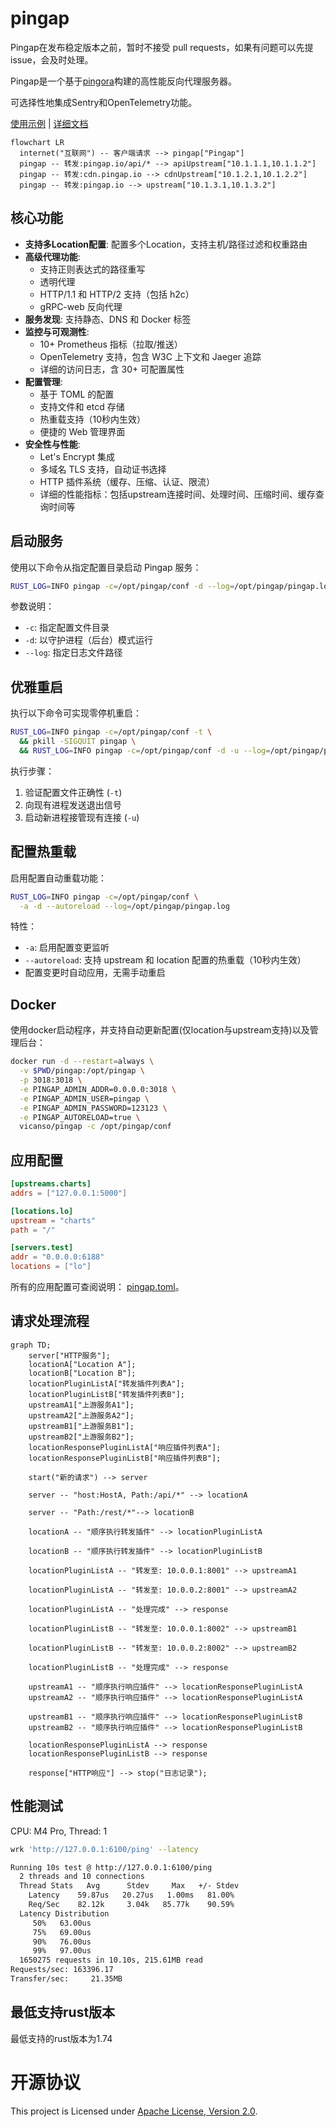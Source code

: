 # pingap

Pingap在发布稳定版本之前，暂时不接受 pull requests，如果有问题可以先提issue，会及时处理。

Pingap是一个基于[pingora](https://github.com/cloudflare/pingora)构建的高性能反向代理服务器。

可选择性地集成Sentry和OpenTelemetry功能。

[使用示例](./examples/README.md) | [详细文档](http://pingap.io/pingap-zh/)


```mermaid
flowchart LR
  internet("互联网") -- 客户端请求 --> pingap["Pingap"]
  pingap -- 转发:pingap.io/api/* --> apiUpstream["10.1.1.1,10.1.1.2"]
  pingap -- 转发:cdn.pingap.io --> cdnUpstream["10.1.2.1,10.1.2.2"]
  pingap -- 转发:pingap.io --> upstream["10.1.3.1,10.1.3.2"]
```

## 核心功能

- **支持多Location配置**: 配置多个Location，支持主机/路径过滤和权重路由
- **高级代理功能**:
  - 支持正则表达式的路径重写
  - 透明代理
  - HTTP/1.1 和 HTTP/2 支持（包括 h2c）
  - gRPC-web 反向代理
- **服务发现**: 支持静态、DNS 和 Docker 标签
- **监控与可观测性**:
  - 10+ Prometheus 指标（拉取/推送）
  - OpenTelemetry 支持，包含 W3C 上下文和 Jaeger 追踪
  - 详细的访问日志，含 30+ 可配置属性
- **配置管理**:
  - 基于 TOML 的配置
  - 支持文件和 etcd 存储
  - 热重载支持（10秒内生效）
  - 便捷的 Web 管理界面
- **安全性与性能**:
  - Let's Encrypt 集成
  - 多域名 TLS 支持，自动证书选择
  - HTTP 插件系统（缓存、压缩、认证、限流）
  - 详细的性能指标：包括upstream连接时间、处理时间、压缩时间、缓存查询时间等

## 启动服务

使用以下命令从指定配置目录启动 Pingap 服务：

```bash
RUST_LOG=INFO pingap -c=/opt/pingap/conf -d --log=/opt/pingap/pingap.log
```

参数说明：
- `-c`: 指定配置文件目录
- `-d`: 以守护进程（后台）模式运行
- `--log`: 指定日志文件路径

## 优雅重启

执行以下命令可实现零停机重启：

```bash
RUST_LOG=INFO pingap -c=/opt/pingap/conf -t \
  && pkill -SIGQUIT pingap \
  && RUST_LOG=INFO pingap -c=/opt/pingap/conf -d -u --log=/opt/pingap/pingap.log
```

执行步骤：
1. 验证配置文件正确性 (`-t`)
2. 向现有进程发送退出信号
3. 启动新进程接管现有连接 (`-u`)

## 配置热重载

启用配置自动重载功能：

```bash
RUST_LOG=INFO pingap -c=/opt/pingap/conf \
  -a -d --autoreload --log=/opt/pingap/pingap.log
```

特性：
- `-a`: 启用配置变更监听
- `--autoreload`: 支持 upstream 和 location 配置的热重载（10秒内生效）
- 配置变更时自动应用，无需手动重启


## Docker

使用docker启动程序，并支持自动更新配置(仅location与upstream支持)以及管理后台：


```bash
docker run -d --restart=always \
  -v $PWD/pingap:/opt/pingap \
  -p 3018:3018 \
  -e PINGAP_ADMIN_ADDR=0.0.0.0:3018 \
  -e PINGAP_ADMIN_USER=pingap \
  -e PINGAP_ADMIN_PASSWORD=123123 \
  -e PINGAP_AUTORELOAD=true \
  vicanso/pingap -c /opt/pingap/conf
```


## 应用配置

```toml
[upstreams.charts]
addrs = ["127.0.0.1:5000"]

[locations.lo]
upstream = "charts"
path = "/"

[servers.test]
addr = "0.0.0.0:6188"
locations = ["lo"]
```

所有的应用配置可查阅说明： [pingap.toml](./conf/pingap.toml)。

## 请求处理流程

```mermaid
graph TD;
    server["HTTP服务"];
    locationA["Location A"];
    locationB["Location B"];
    locationPluginListA["转发插件列表A"];
    locationPluginListB["转发插件列表B"];
    upstreamA1["上游服务A1"];
    upstreamA2["上游服务A2"];
    upstreamB1["上游服务B1"];
    upstreamB2["上游服务B2"];
    locationResponsePluginListA["响应插件列表A"];
    locationResponsePluginListB["响应插件列表B"];

    start("新的请求") --> server

    server -- "host:HostA, Path:/api/*" --> locationA

    server -- "Path:/rest/*"--> locationB

    locationA -- "顺序执行转发插件" --> locationPluginListA

    locationB -- "顺序执行转发插件" --> locationPluginListB

    locationPluginListA -- "转发至: 10.0.0.1:8001" --> upstreamA1

    locationPluginListA -- "转发至: 10.0.0.2:8001" --> upstreamA2

    locationPluginListA -- "处理完成" --> response

    locationPluginListB -- "转发至: 10.0.0.1:8002" --> upstreamB1

    locationPluginListB -- "转发至: 10.0.0.2:8002" --> upstreamB2

    locationPluginListB -- "处理完成" --> response

    upstreamA1 -- "顺序执行响应插件" --> locationResponsePluginListA
    upstreamA2 -- "顺序执行响应插件" --> locationResponsePluginListA

    upstreamB1 -- "顺序执行响应插件" --> locationResponsePluginListB
    upstreamB2 -- "顺序执行响应插件" --> locationResponsePluginListB

    locationResponsePluginListA --> response
    locationResponsePluginListB --> response

    response["HTTP响应"] --> stop("日志记录");
```

## 性能测试

CPU: M4 Pro, Thread: 1

```bash
wrk 'http://127.0.0.1:6100/ping' --latency

Running 10s test @ http://127.0.0.1:6100/ping
  2 threads and 10 connections
  Thread Stats   Avg      Stdev     Max   +/- Stdev
    Latency    59.87us   20.27us   1.00ms   81.00%
    Req/Sec    82.12k     3.04k   85.77k    90.59%
  Latency Distribution
     50%   63.00us
     75%   69.00us
     90%   76.00us
     99%   97.00us
  1650275 requests in 10.10s, 215.61MB read
Requests/sec: 163396.17
Transfer/sec:     21.35MB
```

## 最低支持rust版本

最低支持的rust版本为1.74

# 开源协议

This project is Licensed under [Apache License, Version 2.0](./LICENSE).
